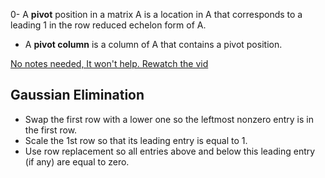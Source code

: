  0- A **pivot** position in a matrix A is a location in A that corresponds to a leading 1 in the row reduced echelon form of A.
- A **pivot column** is a column of A that contains a pivot position.

[No notes needed, It won't help. Rewatch the vid](https://gatech.instructure.com/courses/322304/pages/week-1-module-1-linear-equations?module_item_id=3143854#:~:text=Lesson%202%3A%20The%20Row%20Reduction%20Algorithm)

## Gaussian Elimination
- Swap the first row with a lower one so the leftmost nonzero entry is in the first row.
- Scale the 1st row so that its leading entry is equal to 1.
- Use row replacement so all entries above and below this leading entry (if any) are equal to zero.
 